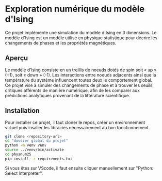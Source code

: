 # Exploration numérique du modèle d'Ising

Ce projet implémente une simulation du modèle d'Ising en 3 dimensions. Le modèle d'Ising est un modèle utilisé en physique statistique pour décrire les changements de phases et les propriétés magnétiques.

## Aperçu

Le modèle d'Ising consiste en un treillis de noeuds dotés de spin soit « up » (+1), soit « down » (-1). Les interactions entre noeuds adjacents ainsi que la température du système influencent toutes deux le comportement global. Ce projet vise à simuler des changements de phase et à trouver les seuils critiques afférents de manière numérique, afin de les comparer aux prédictions analytiques provenant de la littérature scientifique.


## Installation

Pour installer ce projet, il faut cloner le repos, créer un environnement virtuel puis insaller les librairies nécessairement au bon fonctionnement.

```bash
git clone <repository-url>
cd "dossier global du projet"
python -m venv venv
source ../venv/bin/activate
cd physnum25
pip install -r requirements.txt
```

Si vous êtes sur VScode, il faut ensuite cliquer manuellement sur "Python: Select Interpreter".
